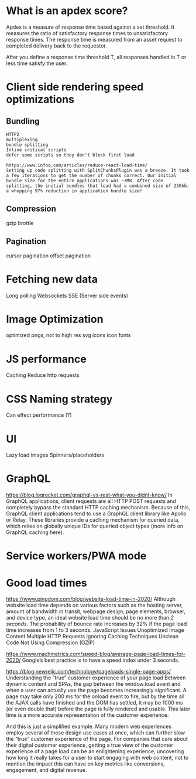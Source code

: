# What is an apdex score?

Apdex is a measure of response time based against a set threshold. It measures the ratio of satisfactory response times to unsatisfactory response times. The response time is measured from an asset request to completed delivery back to the requestor.

After you define a response time threshold T, all responses handled in T or less time satisfy the user.

# Client side rendering speed optimizations
  ## Bundling
    HTTP2
    multiplexing
    bundle splitting
    Inline critical scripts
    defer some scripts so they don't block first load
    
    https://www.infoq.com/articles/reduce-react-load-time/
    Setting up code splitting with SplitChunksPlugin was a breeze. It took a few iterations to get the number of chunks correct. Our initial bundle size for the entire applications was ~7MB. After code splitting, the initial bundles that load had a combined size of 230kb, a whopping 97% reduction in application bundle size!

  ## Compression
  gzip
  brottle

  ## Pagination
  cursor pagination
  offset pagination

# Fetching new data
Long polling
Websockets
SSE (Server side events)

# Image Optimization
optimized pngs, not to high res
svg icons
icon fonts

# JS performance
Caching
Reduce http requests

# CSS Naming strategy
Can effect performance (?)

# UI
Lazy load images
Spinners/placeholders

# GraphQL
https://blog.logrocket.com/graphql-vs-rest-what-you-didnt-know/
In GraphQL applications, client requests are all HTTP POST requests and completely bypass the standard HTTP caching mechanism. Because of this, GraphQL client applications tend to use a GraphQL client library like Apollo or Relay. These libraries provide a caching mechanism for queried data, which relies on globally unique IDs for queried object types (more info on GraphQL caching here).

# Service workers/PWA mode

# Good load times
https://www.pingdom.com/blog/website-load-time-in-2020/
Although website load time depends on various factors such as the hosting server, amount of bandwidth in transit, webpage design, page elements, browser, and device type, an ideal website load time should be no more than *2 seconds*. The probability of bounce rate increases by 32% if the page load time increases from 1 to 3 seconds.
JavaScript Issues
Unoptimized Image Content
Multiple HTTP Requests
Ignoring Caching Techniques
Unclean Code
Not Using Compression (GZIP)

https://www.machmetrics.com/speed-blog/average-page-load-times-for-2020/
Google’s best practice is to have a speed index under 3 seconds.

https://blog.newrelic.com/technology/pageloads-single-page-apps/
Understanding the “true” customer experience of your page load
Between dynamic content and SPAs, the gap between the window.load event and when a user can actually use the page becomes increasingly significant. A page may take only 200 ms for the onload event to fire, but by the time all the AJAX calls have finished and the DOM has settled, it may be 1000 ms (or even double that) before the page is fully rendered and usable. This later time is a more accurate representation of the customer experience.

And this is just a simplified example. Many modern web experiences employ several of these design use cases at once, which can further slow the “true” customer experience of the page. For companies that care about their digital customer experience, getting a true view of the customer experience of a page load can be an enlightening experience, uncovering how long it really takes for a user to start engaging with web content, not to mention the impact this can have on key metrics like conversions, engagement, and digital revenue.
